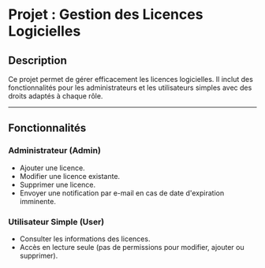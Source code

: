 # Projet : Gestion des Licences Logicielles

## Description
Ce projet permet de gérer efficacement les licences logicielles. Il inclut des fonctionnalités pour les administrateurs et les utilisateurs simples avec des droits adaptés à chaque rôle.

---

## Fonctionnalités

### Administrateur (Admin)
- Ajouter une licence.
- Modifier une licence existante.
- Supprimer une licence.
- Envoyer une notification par e-mail en cas de date d'expiration imminente.

### Utilisateur Simple (User)
- Consulter les informations des licences.
- Accès en lecture seule (pas de permissions pour modifier, ajouter ou supprimer).
